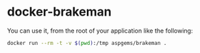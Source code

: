 # docker-brakeman
You can use it, from the root of your application like the following:

```bash
docker run --rm -t -v $(pwd):/tmp aspgems/brakeman .
```

